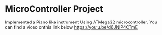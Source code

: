 # MicroController Project

Implemented a Piano like instrument Using ATMega32 microcontroller.
You can find a video onthis link below 
https://youtu.be/d6JNlP4CTmE
